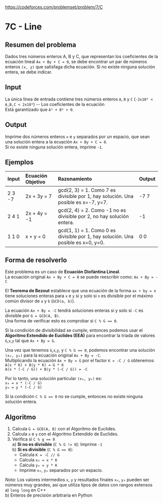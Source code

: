 https://codeforces.com/problemset/problem/7/C

# 7C - Line

## Resumen del problema
Dados tres números enteros A, B y C, que representan los coeficientes de la ecuación lineal `Ax + By + C = 0`, se debe encontrar *un* par de números enteros `(x, y)` que satisfaga dicha ecuación. Si no existe ninguna solución entera, se debe indicar.

## Input
La única línea de entrada contiene tres números enteros `A`, `B` y `C` (`-2x10⁹ < A,B,C < 2x10⁹`) -- Los coeficientes de la ecuación \
Está garantizado que `A² + B² > 0`.

## Output
Imprime dos números enteros `x` e `y` separados por un espacio, que sean una solución entera a la ecuación `Ax + By + C = 0`. \
Si no existe ninguna solución entera, imprime `-1`.

## Ejemplos
| Input   | Ecuación Objetivo | Razonamiento                                     | Output    |
| :------ | :---------------- | :----------------------------------------------- | :-------- |
| 2 3 -7  | 2x + 3y = 7       | gcd(2, 3) = 1. Como 7 es divisible por 1, hay solución. Una posible es x=-7, y=7. | -7 7    |
| 2 4 1   | 2x + 4y = -1      | gcd(2, 4) = 2. Como -1 no es divisible por 2, no hay solución entera. | -1      |
| 1 1 0   | x + y = 0         | gcd(1, 1) = 1. Como 0 es divisible por 1, hay solución. Una posible es x=0, y=0. | 0 0     |

## Forma de resolverlo
Este problema es un caso de **Ecuación Diofántina Lineal**. \
La ecuación original `Ax + By + C = 0` se puede reescribir como: `Ax + By = -C`

El **Teorema de Bezout** establece que una ecuación de la forma `ax + by = n` tiene soluciones enteras para `x` e `y` si y solo si `n` es divisible por el máximo común divisor de `a` y `b` (`GCD(a, b)`).

La ecuación `Ax + By = -C` tendrá soluciones enteras si y solo si `-C` es divisible por `G = GCD(A, B)`. \
Una forma de verificar esto es comprobar si `C % G == 0`.

Si la condición de divisibilidad se cumple, entonces podemos usar el **Algoritmo Extendido de Euclides (EEA)** para encontrar la tríada de valores `G`,`x`,`y` tal que `Ax + By = G`.

Una vez que tenemos `G`,`x`,`y`, y `C % G == 0`, podemos encontrar una solución `(x₀, y₀)` para la ecuación original `Ax + By = -C`. \
Multiplicando la ecuación `Ax + By = G` por el factor `K = -C / G` obtenemos: \
`A(x * K) + B(y * K) = G * K` \
`A(x * (-C / G)) + B(y * (-C / G)) = -C`

Por lo tanto, una solución particular `(x₀, y₀)` es: \
`x₀ = x * (-C / G)` \
`y₀ = y * (-C / G)`

Si la condición `C % G == 0` no se cumple, entonces no existe ninguna solución entera.

## Algoritmo
1. Calcula `G = GCD(A, B)` con el Algoritmo de Euclides.
2. Calcula `x` e `y` con el Algoritmo Extendido de Euclides.
3. Verifica si `C % g == 0` \
a) **Si no es divisible** (`C % G != 0`): Imprime `-1` \
b) **Si es divisible** (`C % G == 0`):
    * Calcula `K = -C // G`
    * Calcula `x₀ = x * K`
    * Calcula `y₀ = y * K`
    * Imprime `x₀`, `y₀` separados por un espacio.

*Nota:* Los valores intermedios `x`, `y` y resultados finales `x₀`, `y₀` pueden ser números muy grandes, así que utiliza tipos de datos con rangos extensos \
a) `long long` en C++ \
b) Enteros de precisión arbitraria en Python